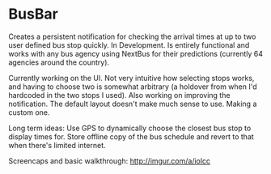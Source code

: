 BusBar
======

Creates a persistent notification for checking the arrival times at up to two user defined bus stop quickly.
In Development. Is entirely functional and works with any bus agency using NextBus for their predictions (currently 64 agencies around the country).

Currently working on the UI. Not very intuitive how selecting stops works, and having to choose two is somewhat arbitrary (a holdover from when I'd hardcoded in the two stops I used). Also working on improving the notification. The default layout doesn't make much sense to use. Making a custom one.

Long term ideas:
Use GPS to dynamically choose the closest bus stop to display times for.
Store offline copy of the bus schedule and revert to that when there's limited internet.

Screencaps and basic walkthrough:
http://imgur.com/a/iolcc
